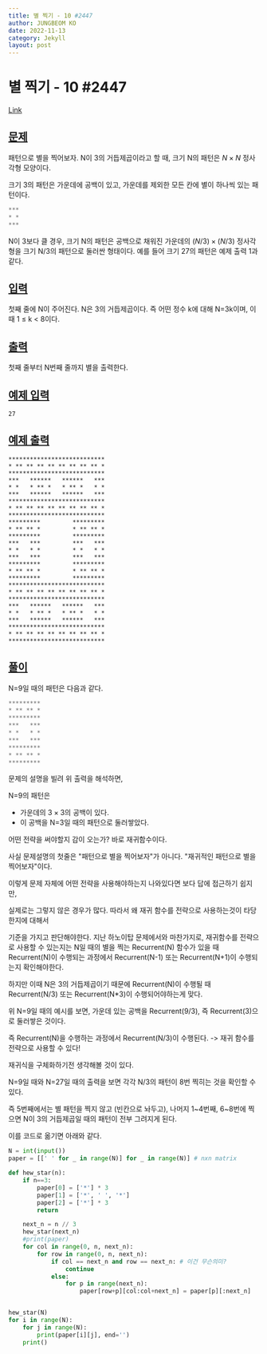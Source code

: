 ```yaml
---
title: 별 찍기 - 10 #2447
author: JUNGBEOM KO
date: 2022-11-13
category: Jekyll
layout: post
---
```


# 별 찍기 - 10 #2447

[Link](https://www.acmicpc.net/problem/12865)



## <u>문제</u>

패턴으로 별을 찍어보자. N이 3의 거듭제곱이라고 할 때, 크기 N의 패턴은 $N \times N$ 정사각형 모양이다.

크기 3의 패턴은 가운데에 공백이 있고, 가운데를 제외한 모든 칸에 별이 하나씩 있는 패턴이다.

```python
***
* *
***
```

N이 3보다 클 경우, 크기 N의 패턴은 공백으로 채워진 가운데의 $(N/3) \times (N/3)$ 정사각형을 크기 N/3의 패턴으로 둘러싼 형태이다. 예를 들어 크기 27의 패턴은 예제 출력 1과 같다.



## <u>입력</u>

첫째 줄에 N이 주어진다. N은 3의 거듭제곱이다. 즉 어떤 정수 k에 대해 N=3k이며, 이때 1 ≤ k < 8이다.



## <u>출력</u>

첫째 줄부터 N번째 줄까지 별을 출력한다.



## <u>예제 입력</u>

```
27
```



## <u>예제 출력</u>

```
***************************
* ** ** ** ** ** ** ** ** *
***************************
***   ******   ******   ***
* *   * ** *   * ** *   * *
***   ******   ******   ***
***************************
* ** ** ** ** ** ** ** ** *
***************************
*********         *********
* ** ** *         * ** ** *
*********         *********
***   ***         ***   ***
* *   * *         * *   * *
***   ***         ***   ***
*********         *********
* ** ** *         * ** ** *
*********         *********
***************************
* ** ** ** ** ** ** ** ** *
***************************
***   ******   ******   ***
* *   * ** *   * ** *   * *
***   ******   ******   ***
***************************
* ** ** ** ** ** ** ** ** *
***************************
```



## <u>풀이</u>

N=9일 때의 패턴은 다음과 같다.

```python
*********
* ** ** *
*********
***   ***
* *   * *
***   ***
*********
* ** ** *
*********
```

문제의 설명을 빌려 위 출력을 해석하면,

N=9의 패턴은

- 가운데의 $3\times 3$의 공백이 있다.
- 이 공백을 N=3일 때의 패턴으로 둘러쌓았다.



어떤 전략을 써야할지 감이 오는가? 바로 재귀함수이다.

사실 문제설명의 첫줄은 "패턴으로 별을 찍어보자"가 아니다. "재귀적인 패턴으로 별을 찍어보자"이다.

이렇게 문제 자체에 어떤 전략을 사용해야하는지 나와있다면 보다 답에 접근하기 쉽지만,

실제로는 그렇지 않은 경우가 많다. 따라서 왜 재귀 함수를 전략으로 사용하는것이 타당한지에 대해서

기준을 가지고 판단해야한다. 지난 하노이탑 문제에서와 마찬가지로, 재귀함수를 전략으로 사용할 수 있는지는 N일 때의 별을 찍는 Recurrent(N) 함수가 있을 때 Recurrent(N)이 수행되는 과정에서 Recurrent(N-1) 또는 Recurrent(N+1)이 수행되는지 확인해야한다.

하지만 이때 N은 3의 거듭제곱이기 때문에 Recurrent(N)이 수행될 때 Recurrent(N/3) 또는 Recurrent(N*3)이 수행되어야하는게 맞다.

위 N=9일 때의 예시를 보면, 가운데 있는 공백을 Recurrent(9/3), 즉 Recurrent(3)으로 둘러쌓은 것이다.

즉 Recurrent(N)을 수행하는 과정에서 Recurrent(N/3)이 수행된다. -> 재귀 함수를 전략으로 사용할 수 있다!



재귀식을 구체화하기전 생각해볼 것이 있다.

N=9일 때와 N=27일 때의 출력을 보면 각각 N/3의 패턴이 8번 찍히는 것을 확인할 수 있다.

즉 5번째에서는 별 패턴을 찍지 않고 (빈칸으로 놔두고), 나머지 1~4번째, 6~8번에 찍으면 N이 3의 거듭제곱일 때의 패턴이 전부 그려지게 된다.

이를 코드로 옮기면 아래와 같다.

```python
N = int(input())
paper = [[' ' for _ in range(N)] for _ in range(N)] # nxn matrix

def hew_star(n):
    if n==3:
        paper[0] = ['*'] * 3
        paper[1] = ['*', ' ', '*']
        paper[2] = ['*'] * 3
        return

    next_n = n // 3
    hew_star(next_n)
    #print(paper)
    for col in range(0, n, next_n):
        for row in range(0, n, next_n):
            if col == next_n and row == next_n: # 이건 무슨의미?
                continue
            else:
                for p in range(next_n):
                    paper[row+p][col:col+next_n] = paper[p][:next_n]


hew_star(N)
for i in range(N):
    for j in range(N):
        print(paper[i][j], end='')
    print()
```

